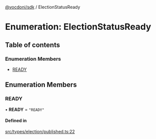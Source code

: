 [@vocdoni/sdk](/sdk) / ElectionStatusReady

# Enumeration: ElectionStatusReady

## Table of contents

### Enumeration Members

- [READY](ElectionStatusReady#ready)

## Enumeration Members

### READY

• **READY** = ``"READY"``

#### Defined in

[src/types/election/published.ts:22](https://github.com/vocdoni/vocdoni-sdk/blob/179c92b4cecfec787d968dc02b519f64ee15c5d3/src/types/election/published.ts#L22)
